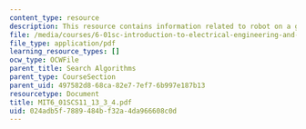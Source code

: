 ```yaml
---
content_type: resource
description: This resource contains information related to robot on a grid.
file: /media/courses/6-01sc-introduction-to-electrical-engineering-and-computer-science-i-spring-2011/024adb5f7889484bf32a4da966608c0d_MIT6_01SCS11_13_3_4.pdf
file_type: application/pdf
learning_resource_types: []
ocw_type: OCWFile
parent_title: Search Algorithms
parent_type: CourseSection
parent_uid: 497582d8-68ca-82e7-7ef7-6b997e187b13
resourcetype: Document
title: MIT6_01SCS11_13_3_4.pdf
uid: 024adb5f-7889-484b-f32a-4da966608c0d
---
```


